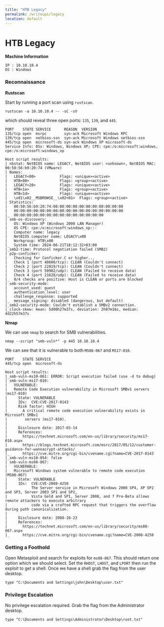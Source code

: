 ```yaml
---
title: "HTB Legacy"
permalink: /writeups/legacy
location: default
---
```


# HTB Legacy

**Machine Information**

	IP : 10.10.10.4
	OS : Windows

### Reconnaissance

**Rustscan**

Start by running a port scan using `rustscan`.

```
rustscan -a 10.10.10.4 -- -sC -sV
```

which should reveal three open ports: `135`, `139`, and `445`.

```
PORT    STATE SERVICE      REASON  VERSION
135/tcp open  msrpc        syn-ack Microsoft Windows RPC
139/tcp open  netbios-ssn  syn-ack Microsoft Windows netbios-ssn
445/tcp open  microsoft-ds syn-ack Windows XP microsoft-ds
Service Info: OSs: Windows, Windows XP; CPE: cpe:/o:microsoft:windows, cpe:/o:microsoft:windows_xp

Host script results:
| nbstat: NetBIOS name: LEGACY, NetBIOS user: <unknown>, NetBIOS MAC: 00:50:56:b9:20:74 (VMware)
| Names:
|   LEGACY<00>           Flags: <unique><active>
|   HTB<00>              Flags: <group><active>
|   LEGACY<20>           Flags: <unique><active>
|   HTB<1e>              Flags: <group><active>
|   HTB<1d>              Flags: <unique><active>
|   \x01\x02__MSBROWSE__\x02<01>  Flags: <group><active>
| Statistics:
|   00:50:56:b9:20:74:00:00:00:00:00:00:00:00:00:00:00
|   00:00:00:00:00:00:00:00:00:00:00:00:00:00:00:00:00
|_  00:00:00:00:00:00:00:00:00:00:00:00:00:00
| smb-os-discovery:
|   OS: Windows XP (Windows 2000 LAN Manager)
|   OS CPE: cpe:/o:microsoft:windows_xp::-
|   Computer name: legacy
|   NetBIOS computer name: LEGACY\x00
|   Workgroup: HTB\x00
|_  System time: 2024-06-21T18:12:32+03:00
|_smb2-time: Protocol negotiation failed (SMB2)
| p2p-conficker:
|   Checking for Conficker.C or higher...
|   Check 1 (port 40600/tcp): CLEAN (Couldn't connect)
|   Check 2 (port 22819/tcp): CLEAN (Couldn't connect)
|   Check 3 (port 50902/udp): CLEAN (Failed to receive data)
|   Check 4 (port 21628/udp): CLEAN (Failed to receive data)
|_  0/4 checks are positive: Host is CLEAN or ports are blocked
| smb-security-mode:
|   account_used: guest
|   authentication_level: user
|   challenge_response: supported
|_  message_signing: disabled (dangerous, but default)
|_smb2-security-mode: Couldn't establish a SMBv2 connection.
|_clock-skew: mean: 5d00h27m37s, deviation: 2h07m16s, median: 4d22h57m37s
```

**Nmap**

We can use `nmap` to search for SMB vulnerabilities.

```
nmap --script "smb-vuln*" -p 445 10.10.10.4
```

We can see that it is vulnerable to both `MS08-067` and `MS17-010`.

```
PORT    STATE SERVICE
445/tcp open  microsoft-ds

Host script results:
|_smb-vuln-ms10-061: ERROR: Script execution failed (use -d to debug)
| smb-vuln-ms17-010:
|   VULNERABLE:
|   Remote Code Execution vulnerability in Microsoft SMBv1 servers (ms17-010)
|     State: VULNERABLE
|     IDs:  CVE:CVE-2017-0143
|     Risk factor: HIGH
|       A critical remote code execution vulnerability exists in Microsoft SMBv1
|        servers (ms17-010).
|
|     Disclosure date: 2017-03-14
|     References:
|       https://technet.microsoft.com/en-us/library/security/ms17-010.aspx
|       https://blogs.technet.microsoft.com/msrc/2017/05/12/customer-guidance-for-wannacrypt-attacks/
|_      https://cve.mitre.org/cgi-bin/cvename.cgi?name=CVE-2017-0143
|_smb-vuln-ms10-054: false
| smb-vuln-ms08-067:
|   VULNERABLE:
|   Microsoft Windows system vulnerable to remote code execution (MS08-067)
|     State: VULNERABLE
|     IDs:  CVE:CVE-2008-4250
|           The Server service in Microsoft Windows 2000 SP4, XP SP2 and SP3, Server 2003 SP1 and SP2,
|           Vista Gold and SP1, Server 2008, and 7 Pre-Beta allows remote attackers to execute arbitrary
|           code via a crafted RPC request that triggers the overflow during path canonicalization.
|
|     Disclosure date: 2008-10-23
|     References:
|       https://technet.microsoft.com/en-us/library/security/ms08-067.aspx
|_      https://cve.mitre.org/cgi-bin/cvename.cgi?name=CVE-2008-4250
```

### Getting a Foothold

Open Metasploit and search for exploits for `ms08-067`. This should return one option which we should select. Set the `RHOST`, `LHOST`, and `LPORT` then run the exploit to get a shell. Once we have a shell grab the flag from the user desktop.

```
type "C:\Documents and Settings\john\Desktop\user.txt"
```

### Privilege Escalation

No privilege escalation required. Grab the flag from the Administrator desktop.

```
type "C:\Documents and Settings\Administrator\Desktop\root.txt"
```
